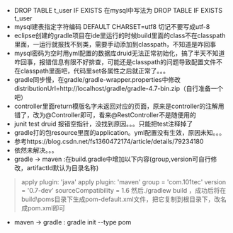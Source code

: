 * DROP TABLE t_user IF EXISTS 在mysql中写法为  DROP TABLE IF EXISTS t_user
* mysql建表指定字符编码 DEFAULT CHARSET=utf8 切记不要写成utf-8
* eclipse创建的gradle项目在ide里运行的时候build里面的class不在classpath里面，一运行就报找不到类，需要手动添加到classpath，不知道是咋回事
* mysql密码为空时用yml配置的数据库druid无法正常初始化，搞了半天不知道咋回事，报错信息有限不好排查，可能还是classpath的问题导致配置文件不在classpath里面吧，代码里set各属性之后就正常了。。。
* gradle同步慢，在gradle/gradle-wrapper.properties中修改distributionUrl=http\://localhost/gradle/gradle-4.7-bin.zip（自行准备一个吧）
* controller里面return模版名字未返回对应的页面，原来是controller的注解用错了，改为@Controller即可，看来@RestController不是随便用的
* junit test druid 报错空指针，没找到原因。。。只能把test注释掉了
* gradle打的包resource里面的application。yml配置没有生效，原因未知。。。
* 参考https://blog.csdn.net/fs1360472174/article/details/79234180
* 依然未解决。。。
* gradle -> maven :在build.gradle中增加以下内容(group,version可自行修改，artifactId默认为目录名称)
> apply plugin: 'java'
> apply plugin: 'maven'
> group = 'com.101tec'
> version = '0.7-dev'
> sourceCompatibility = 1.6
> 然后./gradlew build ，成功后将在build\poms目录下生成pom-default.xml文件，把它复制到根目录下，改名成pom.xml即可
* maven -> gradle : gradle init --type pom
